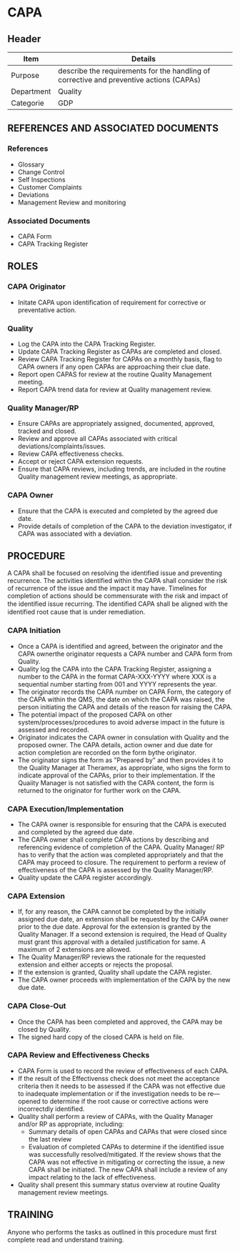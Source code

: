 # CAPA

## Header

|Item          |Details                                                                                    | 
|--------------|-------------------------------------------------------------------------------------------| 
|Purpose       |describe the requirements for the handling of corrective and preventive actions (CAPAs)    | 
|Department    |Quality                                                                                    |   
|Categorie     |GDP                                                                                        | 

## REFERENCES AND ASSOCIATED DOCUMENTS

### References

* Glossary
* Change Control
* Self Inspections
* Customer Complaints
* Deviations
* Management Review and monitoring

### Associated Documents

* CAPA Form
* CAPA Tracking Register

## ROLES

### CAPA Originator
* Initate CAPA upon identification of requirement for corrective or preventative action.

### Quality
* Log the CAPA into the CAPA Tracking Register.
* Update CAPA Tracking Register as CAPAs are completed and closed.
* Review CAPA Tracking Register for CAPAs on a monthly basis, flag to CAPA owners if any open CAPAs are approaching their clue date.
* Report open CAPAS for review at the routine Quality Management meeting.
* Report CAPA trend data for review at Quality management review.

### Quality Manager/RP
* Ensure CAPAs are appropriately assigned, documented, approved, tracked and closed.
* Review and approve all CAPAs associated with critical deviations/complaints/issues.
* Review CAPA effectiveness checks.
* Accept or reject CAPA extension requests.
* Ensure that CAPA reviews, including trends, are included in the routine Quality management review meetings, as appropriate.

### CAPA Owner
* Ensure that the CAPA is executed and completed by the agreed due date.
* Provide details of completion of the CAPA to the deviation investigator, if CAPA was associated with a deviation.

## PROCEDURE
A CAPA shall be focused on resolving the identified issue and preventing recurrence. The activities identified within the CAPA shall consider the risk of recurrence of the issue and the impact it may have. Timelines for completion of actions should be commensurate with the risk and impact of the identified issue recurring. The identiﬁed CAPA shall be aligned with the identified root cause that is under remediation.

### CAPA Initiation
* Once a CAPA is identified and agreed, between the originator and the CAPA ownerthe originator requests a CAPA number and CAPA form from Quality.
* Quality log the CAPA into the CAPA Tracking Register, assigning a number to the CAPA in the format CAPA-XXX-YYYY where XXX is a sequential number starting from 001 and YYYY represents the year.
* The originator records the CAPA number on CAPA Form, the category of the CAPA within the QMS, the date on which the CAPA was raised, the person initiating the CAPA and details of the reason for raising the CAPA.
* The potential impact of the proposed CAPA on other system/processes/procedures to avoid adverse impact in the future is assessed and recorded.
* Originator indicates the CAPA owner in consulation with Quality and the proposed owner. The CAPA details, action owner and due date for action completion are recorded on the form bythe originator.
* The originator signs the form as ”Prepared by” and then provides it to the Quality Manager at Theramex, as appropriate, who signs the form to indicate approval of the CAPAs, prior to their implementation. If the Quaiity Manager is not satisfied with the CAPA content, the form is returned to the originator for further work on the CAPA.

### CAPA Execution/Implementation 
* The CAPA owner is responsible for ensuring that the CAPA is executed and completed by the agreed due date.
* The CAPA owner shall complete CAPA actions by describing and referencing evidence of completion of the CAPA. Quality Manager/ RP has to verify that the action was completed appropriately and that the CAPA may proceed to closure. The requirement to perform a review of effectiveness of the CAPA is assessed by the Quality Manager/RP. 
* Quality update the CAPA register accordingly.

### CAPA Extension
* If, for any reason, the CAPA cannot be completed by the initially assigned due date, an extension shall be requested by the CAPA owner prior to the due date. Approval for the extension is granted by the Quality Manager. If a second extension is required, the Head of Quality must grant this approval with a detailed justification for same. A maximum of 2 extensions are allowed.  
* The Quality Manager/RP reviews the rationale for the requested extension and either accepts or rejects the proposal.
* If the extension is granted, Quality shall update the CAPA register.
* The CAPA owner proceeds with implementation of the CAPA by the new due date.

### CAPA Close-Out
* Once the CAPA has been completed and approved, the CAPA may be closed by Quality. 
* The signed hard copy of the closed CAPA is held on file.

### CAPA Review and Effectiveness Checks
* CAPA Form is used to record the review of effectiveness of each CAPA.
* If the result of the Effectivenss check does not meet the acceptance criteria then it needs to be assessed if the CAPA was not effective due to inadequate implementation or if the investigation needs to be re—opened to determine if the root cause or corrective actions were incorrectdly identified. 
* Quality shall perform a review of CAPAs, with the Quality Manager and/or RP as appropriate, including:
  * Summary details of open CAPAs and CAPAs that were closed since the last review
  * Evaluation of completed CAPAs to determine if the identified issue was successfully resolved/mitigated. If the review shows that the CAPA was not effective in mitigating or correcting the issue, a new CAPA shall be initiated. The new CAPA shall include a review of any impact relating to the lack of effectiveness.
* Quality shall present this summary status overview at routine Quality management review meetings.

## TRAINING
Anyone who performs the tasks as outlined in this procedure must first complete read and understand training.



